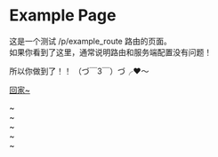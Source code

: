 # Example Page

这是一个测试 /p/example_route 路由的页面。  
如果你看到了这里，通常说明路由和服务端配置没有问题！

所以你做到了！！ （づ￣3￣）づ╭❤～

[回家~](/)

~  
~  
~  
~  
~

